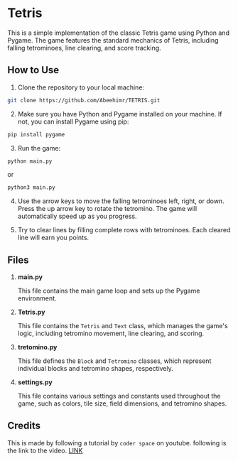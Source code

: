 # Tetris

This is a simple implementation of the classic Tetris game using Python and Pygame. The game features the standard mechanics of Tetris, including falling tetrominoes, line clearing, and score tracking.

## How to Use

1. Clone the repository to your local machine:

```bash
git clone https://github.com/Abeehimr/TETRIS.git
```
2. Make sure you have Python and Pygame installed on your machine. If not, you can install Pygame using pip:
```bash
pip install pygame
```
3. Run the game:
```bash
python main.py
```
or 
```bash
python3 main.py
```
4. Use the arrow keys to move the falling tetrominoes left, right, or down. Press the up arrow key to rotate the tetromino. The game will automatically speed up as you progress.

5. Try to clear lines by filling complete rows with tetrominoes. Each cleared line will earn you points.

## Files

1. **main.py**

   This file contains the main game loop and sets up the Pygame environment.

2. **Tetris.py**

   This file contains the `Tetris` and `Text` class, which manages the game's logic, including tetromino movement, line clearing, and scoring.

3. **tretomino.py**

   This file defines the `Block` and `Tetromino` classes, which represent individual blocks and tetromino shapes, respectively.

4. **settings.py**

   This file contains various settings and constants used throughout the game, such as colors, tile size, field dimensions, and tetromino shapes.

## Credits

This is made by following a tutorial by `coder space` on youtube. following is the link to the video.
[LINK](https://youtu.be/RxWS5h1UfI4?si=ol8TYsyN_I8hL7yE)

